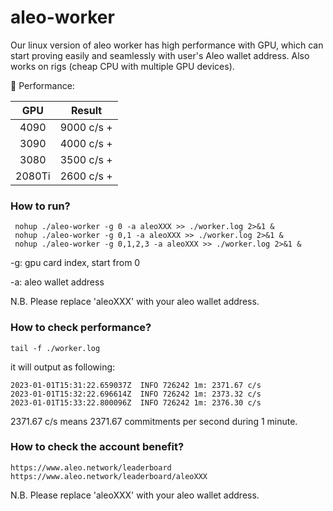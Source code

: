 # aleo-worker
Our linux version of aleo worker has high performance with GPU, which can start proving easily and seamlessly with user's Aleo wallet address.
Also works on rigs (cheap CPU with multiple GPU devices).

🏅  Performance:

| GPU | Result |
| :---: | :---: |
| 4090 | 9000 c/s + |
| 3090 | 4000 c/s + |
| 3080 | 3500 c/s + |
| 2080Ti | 2600 c/s + |

### How to run?
```
 nohup ./aleo-worker -g 0 -a aleoXXX >> ./worker.log 2>&1 &
 nohup ./aleo-worker -g 0,1 -a aleoXXX >> ./worker.log 2>&1 &
 nohup ./aleo-worker -g 0,1,2,3 -a aleoXXX >> ./worker.log 2>&1 &
```
-g: gpu card index, start from 0

-a: aleo wallet address

N.B. Please replace 'aleoXXX' with your aleo wallet address.

### How to check performance?
```
tail -f ./worker.log
```

it will output as following:
```
2023-01-01T15:31:22.659037Z  INFO 726242 1m: 2371.67 c/s
2023-01-01T15:32:22.696614Z  INFO 726242 1m: 2373.32 c/s
2023-01-01T15:33:22.800096Z  INFO 726242 1m: 2376.30 c/s
```
2371.67 c/s means 2371.67 commitments per second during 1 minute.

### How to check the account benefit?
```
https://www.aleo.network/leaderboard
https://www.aleo.network/leaderboard/aleoXXX
```

N.B. Please replace 'aleoXXX' with your aleo wallet address.
